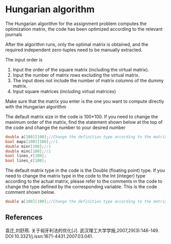 # Hungarian  algorithm 
The Hungarian algorithm for the assignment problem computes the optimization matrix, the code has been optimized according to the relevant journals

After the algorithm runs, only the optimal matrix is obtained, and the required independent zero-tuples need to be manually extracted.

The input order is
1. Input the order of the square matrix (including the virtual matrix).
2. Input the number of matrix rows excluding the virtual matrix.
3. The input does not include the number of matrix columns of the dummy matrix.
4. Input square matrices (including virtual matrices)

Make sure that the matrix you enter is the one you want to compute directly with the Hungarian algorithm

The default matrix size in the code is 100*100. If you need to change the maximum order of the matrix, find the statement shown below at the top of the code and change the number to your desired number

```cpp
double a[100][100];//Change the definition type according to the matrix element type, and the comment will be represented by 1 later
bool maps[100][100];//1
double minr[100];//1
double minc[100];//1
bool lines_r[100];
bool lines_c[100];
```

The default matrix type in the code is the Double (floating point) type. If you need to change the matrix type in the code to the Int (integer) type according to the actual matrix, please refer to the comments in the code to change the type defined by the corresponding variable. This is the code comment shown below.

```cpp
double a[100][100];//Change the definition type according to the matrix element type, and the comment will be represented by 1 later
```
## References

袁迁,刘舒燕. 关于匈牙利法的优化[J]. 武汉理工大学学报,2007,29(3):146-149. DOI:10.3321/j.issn:1671-4431.2007.03.041.
